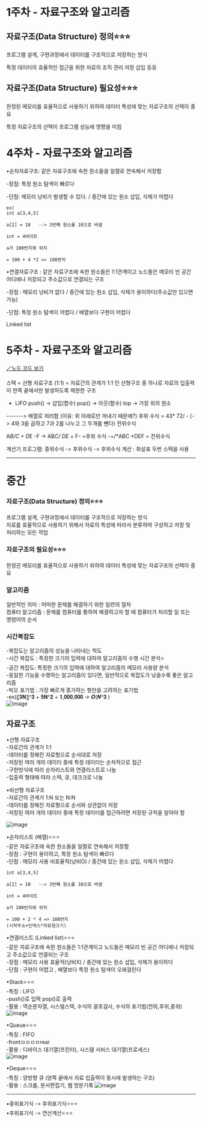 # 1주차 - 자료구조와 알고리즘
## 자료구조(Data Structure) 정의⭐⭐⭐
프로그램 설계, 구현과정에서 데이터를 구조적으로 저장하는 방식

특정 데이터의 효율적인 접근을 위한 자료의 조직 관리 저장 삽입 등등
## 자료구조(Data Structure) 필요성⭐⭐⭐
한정된 메모리를 효율적으로 사용하기 위하여 데이터 특성에 맞는 자료구조의 선택이 중요

특정 자료구조의 선택이 프로그램 성능에 영향을 미침


# 4주차 - 자료구조와 알고리즘
•순차자료구조: 같은 자료구조에 속한 원소들을 일렬로 연속해서 저장함

-장점: 특정 원소 탐색이 빠르다

-단점: 메모리 낭비가 발생할 수 있다. /
         중간에 있는 원소 삽입, 삭제가 어렵다
```
ex) 
int a[3,4,5]
  
a[2] = 10   --> 3번쩨 원소를 10으로 바꿈

int = 4바이트

a가 100번지에 위치

= 100 + 4 *2 => 108번지 
```    
•연결자료구조 : 같은 자료구조에 속한 원소들은 1:1관계이고 노드들은 메모리 빈 공간 어디에나 저장되고 주소값으로 연결되는 구조

-장점 : 메모리 낭비가 없다 /
       중간에 있는 원소 삽입, 삭제가 용이하다(주소값만 있으면 가능)

-단점: 특정 원소 탐색이 어렵다 /
      배열보다 구현이 어렵다

Linked list


# 5주차 - 자료구조와 알고리즘

[🪄노드 코드 보기](py/5week/w5-1.py) 

스택
= 선형 자료구조 (1:1)
= 자료간의 관계가 1:1 인 선형구조 중 하나로 자료의 입출력이 한쪽 끝에서만 발생하도록 제한한 구조
- LIFO
push() -> 삽입(함수)
pop() -> 아웃(함수)
top -> 가장 위의 원소 

-------> 배열로 처리함 (이유: 위 아래로만 꺼내기 때문에?)
 후위 수식 
= 43* 72/ - (-> 4와 3을 곱하고 7과 2를 나누고  그 두개를 뺀다)
전위수식

A*B/C + D*E -F
-> AB*C/ DE*  +  F- =후위 수식
-+/*ABC *DEF = 전위수식

계산기 프로그램: 중위수식 -> 후위수식 -> 후위수식 계산 : 화살표 두번 스택을 사용

---
# 중간
### 자료구조(Data Structure) 정의⭐⭐⭐
프로그램 설계, 구현과정에서 데이터를 구조적으로 저장하는 방식 <br>
자료를 효율적으로 사용하기 위해서 자료의 특성에 따라서 분류하여 구성하고 저장 및 처리하는 모든 작업

### 자료구조의 필요성⭐⭐⭐
한정괸 메모리를 효율적으로 사용하기 위하여 데이터 특성에 맞는 자료구조의 선택이 중요

### 알고리즘
일반적인 의미 : 어떠한 문제를 해결하기 위한 일련의 절차<br>
컴퓨터 알고리즘 :  문제를 컴퓨터를 통하여 해결하고자 할 때 컴퓨터가 처리할 일 또는 명령어의 순서

### 시간복잡도
-복잡도는 알고리즘의 성능을 나타내는 척도<br>
-시간 복잡도 : 특정한 크기의 입력에 대하여 알고리즘의 수행 시간 분석⭐<br>
-공간 복잡도: 특정한 크기의 입력에 대하여 알고리즘의 메모리 사용량 분석<br>
-동일한 기능을 수행하는 알고리즘이 있다면, 일반적으로 복잡도가 낮을수록 좋은 알고리즘<br>
-빅오 표기법 : 가장 빠르게 증가하는 항만을 고려하는 표기법<br>
-ex)〖𝟑𝐍〗^𝟑  + 𝟓𝐍^𝟐  + 𝟏,𝟎𝟎𝟎,𝟎𝟎𝟎  -> 𝑶(𝑵^𝟑 )<br>
![image](https://github.com/user-attachments/assets/6b8ed3f3-8f5b-41a6-8a99-0c8c1b9fc7d5)

## 자료구조

•선형 자료구조<br>
-자료간의 관계가 1:1<br>
-데이터를 정해진 자료형으로 순서대로 저장<br>
-저장된 여러 개의 데이터 중에 특정 데이터는 순차적으로 접근<br>
-구현방식에 따라 순차리스트와 연결리스트로 나눔<br>
-입출력 형태에 따라 스텍, 큐, 데크크로 나눔<br>

•비선형 자료구조<br>
-자료간의 관계가 1:N 또는 N:N<br>
-데이터를 정해진 자료형으로 순서와 상관없이 저장<br>
-저장된 여러 개의 데이터 중에 특정 데이터를 접근하려면 저장된 규칙을 알아야 함<br>

![image](https://github.com/user-attachments/assets/ddc7256f-d3da-431a-a628-3ce6cdd32c0a)

•순차리스트 (배열)⭐⭐⭐<br>
-같은 자료구조에 속한 원소들을 일렬로 연속해서 저장함<br>
-장점 : 구현이 용이하고, 특정 원소 탐색이 빠르다<br>
-단점 : 메모리 사용 비효율적(낭비O) / 중간에 있는 원소 삽입, 삭제가 어렵다<br>
```ex) 
int a[3,4,5]
  
a[2] = 10   --> 3번쩨 원소를 10으로 바꿈

int = 4바이트

a가 100번지에 위치

= 100 + 2 * 4 => 108번지 
(시작주소+인덱스*자료형크기)
```

•연결리스트 (Linked list)⭐⭐⭐<br>
-같은 자료구조에 속한 원소들은 1:1관계이고 노드들은 메모리 빈 공간 어디에나 저장되고 주소값으로 연결되는 구조<br>
-장점 : 메모리 사용 효율적(낭비X) / 중간에 있는 원소 삽입, 삭제가 용이하다<br>
-단점 : 구현이 어렵고 , 배열보다 특정 원소 탐색이 오래걸린다<br>

•Stack⭐⭐⭐<br>
-특징 : LIFO <br>
-push()로 입력 pop()로 출력<br>
-활용 : 역순문자열, 시스템스텍, 수식의 괄호검사, 수식의 표기법(전위,후위,중위)<br>
![image](https://github.com/user-attachments/assets/018f0686-f286-479f-99dd-d59dad194a59) <br>


•Queue⭐⭐⭐<br>
-특징 : FIFO <br>
-frontㅁㅁㅁㅁrear <br> 
-활용 : 디바이스 대기열(프린터), 시스템 서비스 대기열(프로세스)<br>
![image](https://github.com/user-attachments/assets/60efb573-9b70-42df-90d6-2eabc1f97e64) <br>


•Deque⭐⭐⭐<br>
-특징 : 양방향 큐 (양쪽 끝에서 자료 입출력이 동시에 발생하는 구조) <br>
-활용 :  스크롤, 문서편집기, 웹 방문기록
![image](https://github.com/user-attachments/assets/5c4f7b31-f858-4d22-9956-f9a22e74be02)<br>

---
•중위표기식 -> 후위표기식⭐⭐⭐<br>
•후위표기식 -> 연산계산⭐⭐⭐<br>










